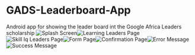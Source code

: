 # GADS-Leaderboard-App
Android app for showing the leader board int the Google Africa Leaders scholarship
![Splash Screen](Screenshots/Screenshot_20200910-174741_GADS_LeaderBoard.jpg)![Learning Leaders Page](Screenshots/Screenshot_20200910-175044_GADS_LeaderBoard.jpg)![Skill Iq Leaders Page](Screenshots/Screenshot_20200910-175047_GADS_LeaderBoard.jpg)![Form Page](Screenshots/Screenshot_20200910-175050_GADS_LeaderBoard.jpg)![Confirmation Page](Screenshots/Screenshot_20200910-175053_GADS_LeaderBoard.jpg)![Error Message](Screenshots/Screenshot_20200910-192722_GADS_LeaderBoard.jpg)![Success Message](Screenshots/Screenshot_20200910-192812_GADS_LeaderBoard.jpg)